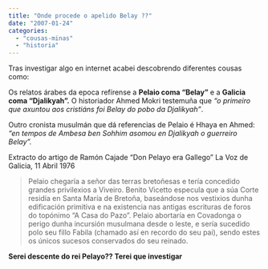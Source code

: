 ```yaml
---
title: "Onde procede o apelido Belay ??"
date: "2007-01-24"
categories: 
  - "cousas-minas"
  - "historia"
---
```


Tras investigar algo en internet acabei descobrendo diferentes cousas como:

Os relatos árabes da epoca refírense a **Pelaio coma “Belay”** e a **Galicia coma “Djalikyah”.** O historiador Ahmed Mokri testemuña que _“o primeiro que axuntou aos cristiáns foi Belay do pobo da Djalikyah”_.

Outro cronista musulmán que dá referencias de Pelaio é Hhaya en Ahmed: _“en tempos de Ambesa ben Sohhim asomou en Djalikyah o guerreiro Belay”._

Extracto do artigo de Ramón Cajade “Don Pelayo era Gallego” La Voz de Galicia, 11 Abril 1976

> Pelaio chegaría a señor das terras bretoñesas e tería concedido grandes privilexios a Viveiro. Benito Vicetto especula que a súa Corte residía en Santa María de Bretoña, baseándose nos vestixios dunha edificación primitiva e na existencia nas antigas escrituras de foros do topónimo “A Casa do Pazo”. Pelaio abortaría en Covadonga o perigo dunha incursión musulmana desde o leste, e sería sucedido polo seu fillo Fabila (chamado así en recordo do seu pai), sendo estes os únicos sucesos conservados do seu reinado.

**Serei descente do rei Pelayo?? Terei que investigar**

